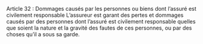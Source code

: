 Article 32 : Dommages causés par les personnes ou biens dont l’assuré est civilement responsable
L’assureur est garant des pertes et dommages causés par des personnes dont l’assuré est civilement responsable quelles que soient la nature et la gravité des fautes de ces personnes, ou par des choses qu’il a sous sa garde.